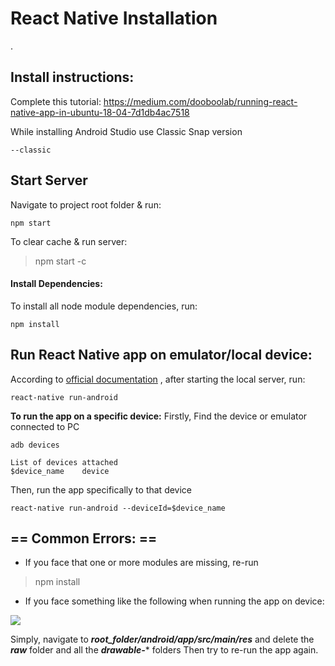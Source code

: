 # React Native Installation
.
## Install instructions:
Complete this tutorial:
https://medium.com/dooboolab/running-react-native-app-in-ubuntu-18-04-7d1db4ac7518

While installing Android Studio use  Classic Snap version

	--classic 
## Start Server
Navigate to project root folder & run: 

	npm start
To clear cache & run server:

>npm start -c

#### Install Dependencies:
To install all node module dependencies, run:

	npm install
	
## Run React Native app on emulator/local device:
According to [official documentation](https://facebook.github.io/react-native/docs/running-on-device) , after starting the local server, run:

	react-native run-android

**To run the app on a specific device:**
Firstly, Find the device or emulator connected to PC

	adb devices
	
	List of devices attached
	$device_name    device
	
Then, run the app specifically to that device

	react-native run-android --deviceId=$device_name
	
## == Common Errors: ==
- If you face that one or more modules are missing, re-run
>npm install
- If you face something like the following when running the app on device:

![](https://i.lensdump.com/i/inCY9Z.png) 

Simply, navigate to ***root_folder/android/app/src/main/res*** and delete the ***raw*** folder and all the ***drawable-**** folders 
Then try to re-run the app again.